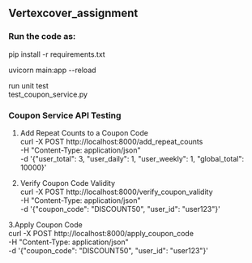 ## Vertexcover_assignment

### Run the code as:
pip install -r requirements.txt  

uvicorn main:app --reload  

run unit test  
test_coupon_service.py  

### Coupon Service API Testing

1. Add Repeat Counts to a Coupon Code  
curl -X POST http://localhost:8000/add_repeat_counts \
     -H "Content-Type: application/json" \
     -d '{"user_total": 3, "user_daily": 1, "user_weekly": 1, "global_total": 10000}'

2. Verify Coupon Code Validity  
   curl -X POST http://localhost:8000/verify_coupon_validity \
     -H "Content-Type: application/json" \
     -d '{"coupon_code": "DISCOUNT50", "user_id": "user123"}'

3.Apply Coupon Code  
  curl -X POST http://localhost:8000/apply_coupon_code \
     -H "Content-Type: application/json" \
     -d '{"coupon_code": "DISCOUNT50", "user_id": "user123"}'
